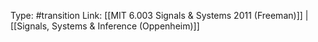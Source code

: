 Type: #transition 
Link: [[MIT 6.003 Signals & Systems 2011 (Freeman)]] | [[Signals, Systems & Inference (Oppenheim)]]